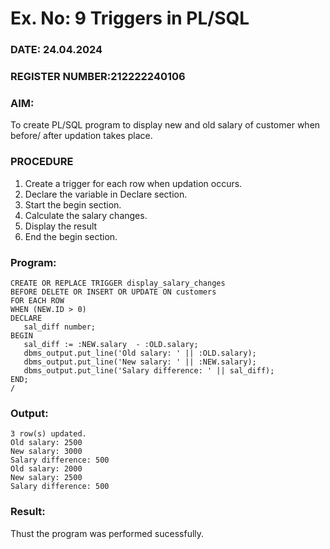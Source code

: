 # Ex. No: 9  Triggers in PL/SQL
### DATE: 24.04.2024
### REGISTER NUMBER:212222240106
### AIM: 
To create PL/SQL program to display new and old salary of customer when before/ after updation takes place. 
### PROCEDURE
1. Create a trigger for each row when updation occurs.
2. Declare the variable in Declare section.
3. Start the begin section.
4. Calculate the salary changes.
5. Display the result 
6. End the begin section.
### Program:
```
CREATE OR REPLACE TRIGGER display_salary_changes 
BEFORE DELETE OR INSERT OR UPDATE ON customers 
FOR EACH ROW 
WHEN (NEW.ID > 0) 
DECLARE 
   sal_diff number; 
BEGIN 
   sal_diff := :NEW.salary  - :OLD.salary; 
   dbms_output.put_line('Old salary: ' || :OLD.salary); 
   dbms_output.put_line('New salary: ' || :NEW.salary); 
   dbms_output.put_line('Salary difference: ' || sal_diff); 
END; 
/   
```
### Output:
```
3 row(s) updated.
Old salary: 2500
New salary: 3000
Salary difference: 500
Old salary: 2000
New salary: 2500
Salary difference: 500
```
### Result:
Thust the program was performed sucessfully.
